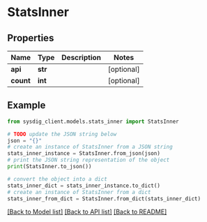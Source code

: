 # StatsInner


## Properties

Name | Type | Description | Notes
------------ | ------------- | ------------- | -------------
**api** | **str** |  | [optional] 
**count** | **int** |  | [optional] 

## Example

```python
from sysdig_client.models.stats_inner import StatsInner

# TODO update the JSON string below
json = "{}"
# create an instance of StatsInner from a JSON string
stats_inner_instance = StatsInner.from_json(json)
# print the JSON string representation of the object
print(StatsInner.to_json())

# convert the object into a dict
stats_inner_dict = stats_inner_instance.to_dict()
# create an instance of StatsInner from a dict
stats_inner_from_dict = StatsInner.from_dict(stats_inner_dict)
```
[[Back to Model list]](../README.md#documentation-for-models) [[Back to API list]](../README.md#documentation-for-api-endpoints) [[Back to README]](../README.md)


